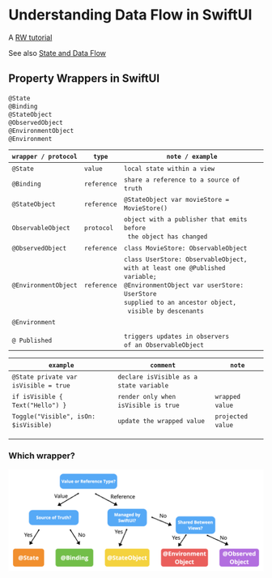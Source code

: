 #  Understanding Data Flow in SwiftUI

A [RW tutorial](https://www.raywenderlich.com/11781349-understanding-data-flow-in-swiftui)

See also [State and Data Flow](https://developer.apple.com/documentation/swiftui/state-and-data-flow)

## Property Wrappers in SwiftUI

```
@State
@Binding
@StateObject
@ObservedObject
@EnvironmentObject
@Environment
```


| `wrapper / protocol` | `type`      | `note / example`    |
|----------------------|-------------|---------------------|
| `@State`             | `value`     | `local state within a view` |
| `@Binding`           | `reference` | `share a reference to a source of truth` |
| `@StateObject`       | `reference` |  `@StateObject var movieStore = MovieStore()`|
| `ObservableObject`   | `protocol`  | `object with a publisher that emits before`<br/>` the object has changed`<br/> |
| `@ObservedObject`    | `reference` | `class MovieStore: ObservableObject`<br/> |
| `@EnvironmentObject` | `reference` | `class UserStore: ObservableObject,`<br/>`with at least one @Published variable;`<br/>`@EnvironmentObject var userStore: UserStore`<br/>`supplied to an ancestor object,`<br/>` visible by descenants` |
| `@Environment`       |             |  |
|                      |             |  |
| `@ Published `       |             | `triggers updates in observers `<br/>`of an ObservableObject` |

|    `example`         | `comment`    |  `note`|
|----------------------|---------------------|---------------------|
| `@State private var isVisible = true`  |  `declare isVisible as a state variable` | |
| `if isVisible { Text("Hello") }` | `render only when isVisible is true` | `wrapped value`|
| `Toggle("Visible", isOn: $isVisible)` | `update the wrapped value`     |`projected value`|
|                      |             |
|                      |             |
|                      |             |

### Which wrapper?
![alt](./FaveFlicks/Assets.xcassets/SwiftUI-property-wrappers.imageset/SwiftUI-property-wrappers.png)

